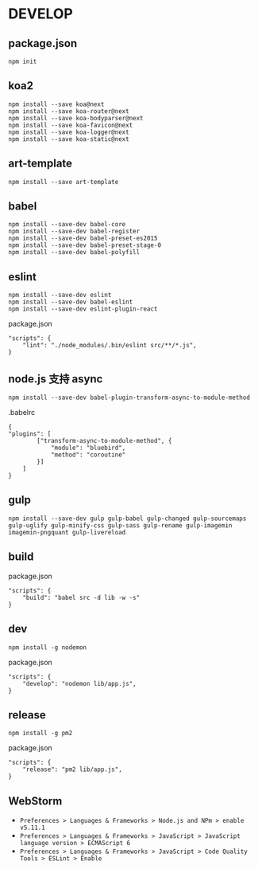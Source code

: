 # DEVELOP

## package.json

```shell
npm init
```

## koa2

```
npm install --save koa@next
npm install --save koa-router@next
npm install --save koa-bodyparser@next
npm install --save koa-favicon@next
npm install --save koa-logger@next
npm install --save koa-static@next
```

## art-template

```
npm install --save art-template
```

## babel

```
npm install --save-dev babel-core
npm install --save-dev babel-register
npm install --save-dev babel-preset-es2015
npm install --save-dev babel-preset-stage-0
npm install --save-dev babel-polyfill
```

## eslint

```
npm install --save-dev eslint
npm install --save-dev babel-eslint
npm install --save-dev eslint-plugin-react
```

package.json

```
"scripts": {
    "lint": "./node_modules/.bin/eslint src/**/*.js",
}
```

## node.js 支持 async

```
npm install --save-dev babel-plugin-transform-async-to-module-method
```

.babelrc

```
{
"plugins": [
        ["transform-async-to-module-method", {
            "module": "bluebird",
            "method": "coroutine"
        }]
    ]
}    
```

## gulp

```
npm install --save-dev gulp gulp-babel gulp-changed gulp-sourcemaps gulp-uglify gulp-minify-css gulp-sass gulp-rename gulp-imagemin imagemin-pngquant gulp-livereload

```

## build

package.json

```
"scripts": {
    "build": "babel src -d lib -w -s"
}
```

## dev

```shell
npm install -g nodemon
```

package.json

```
"scripts": {
    "develop": "nodemon lib/app.js",
}
```

## release

```
npm install -g pm2
```

package.json

```
"scripts": {
    "release": "pm2 lib/app.js",
}
```

## WebStorm

* `Preferences > Languages & Frameworks > Node.js and NPm > enable v5.11.1`
* `Preferences > Languages & Frameworks > JavaScript > JavaScript language version > ECMAScript 6`
* `Preferences > Languages & Frameworks > JavaScript > Code Quality Tools > ESLint > Enable`

